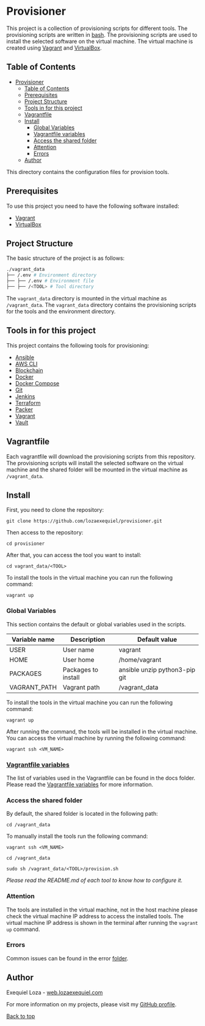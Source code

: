 # Provisioner

This project is a collection of provisioning scripts for different tools. The provisioning scripts are written in [bash](https://www.gnu.org/software/bash/). The provisioning scripts are used to install the selected software on the virtual machine.
The virtual machine is created using [Vagrant](https://www.vagrantup.com/) and [VirtualBox](https://www.virtualbox.org/).

## Table of Contents

- [Provisioner](#provisioner)
	- [Table of Contents](#table-of-contents)
	- [Prerequisites](#prerequisites)
	- [Project Structure](#project-structure)
	- [Tools in for this project](#tools-in-for-this-project)
	- [Vagrantfile](#vagrantfile)
	- [Install](#install)
		- [Global Variables](#global-variables)
		- [Vagrantfile variables](#vagrantfile-variables)
		- [Access the shared folder](#access-the-shared-folder)
		- [Attention](#attention)
		- [Errors](#errors)
	- [Author](#author)

This directory contains the configuration files for provision tools.

## Prerequisites

To use this project you need to have the following software installed:

- [Vagrant](https://www.vagrantup.com/)
- [VirtualBox](https://www.virtualbox.org/)

## Project Structure

The basic structure of the project is as follows:

~~~bash
./vagrant_data
├── /.env # Environment directory
├── ├── /.env # Environment file
├── ├── /<TOOL> # Tool directory
~~~

The `vagrant_data` directory is mounted in the virtual machine as `/vagrant_data`. The `vagrant_data` directory contains the provisioning scripts for the tools and the environment directory.

## Tools in for this project

This project contains the following tools for provisioning:

- [Ansible](./Ansible/docs/README.md)
- [AWS CLI](./AWS_CLI/README.md)
- [Blockchain](./Blockchain/README.md)
- [Docker](./Docker/README.md)
- [Docker Compose](./Docker/README.md)
- [Git](./Git/README.md)
- [Jenkins](./Jenkins/README.md)
- [Terraform](./Terraform/README.md)
- [Packer](./Packer/README.md)
- [Vagrant](./Vagrant/README.md)
- [Vault](./Vault/README.md)

## Vagrantfile

Each vagrantfile will download the provisioning scripts from this repository. The provisioning scripts will install the selected software on the virtual machine and the shared folder will be mounted in the virtual machine as `/vagrant_data`.

## Install

First, you need to clone the repository:

```git clone https://github.com/lozaexequiel/provisioner.git```

Then access to the repository:

```cd provisioner```

After that, you can access the tool you want to install:

```cd vagrant_data/<TOOL>```

To install the tools in the virtual machine you can run the following command:

```vagrant up```

### Global Variables

This section contains the default or global variables used in the scripts.

| Variable name | Description | Default value |
| --- | --- | --- |
| USER | User name | vagrant |
| HOME | User home | /home/vagrant |
| PACKAGES | Packages to install | ansible unzip python3-pip git |
| VAGRANT_PATH | Vagrant path | /vagrant_data |

To install the tools in the virtual machine you can run the following command:

```vagrant up```

After running the command, the tools will be installed in the virtual machine.
You can access the virtual machine by running the following command:

```vagrant ssh <VM_NAME>```

### [Vagrantfile variables](./docs/Vagrantfile-variables.md)

The list of variables used in the Vagrantfile can be found in the docs folder. Please read the [Vagrantfile variables](./docs/Vagrantfile-variables.md) for more information.

### Access the shared folder

By default, the shared folder is located in the following path:

```cd /vagrant_data```

To manually install the tools run the following command:

```vagrant ssh <VM_NAME>```

```cd /vagrant_data```

```sudo sh /vagrant_data/<TOOL>/provision.sh```

*Please read the README.md of each tool to know how to configure it.*

### Attention

The tools are installed in the virtual machine, not in the host machine please check the virtual machine IP address to access the installed tools. The virtual machine IP address is shown in the terminal after running the `vagrant up` command.

### Errors

Common issues can be found in the error [folder](./errors/README.md).

## Author

Exequiel Loza - [web.lozaexequiel.com](https://web.lozaexequiel.com)

For more information on my projects, please visit my [GitHub profile](https://github.com/lozaexequiel).

[Back to top](#provisioner)
